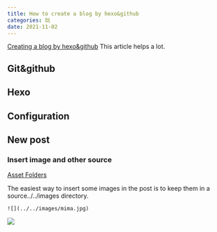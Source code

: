 ```yaml
---
title: How to create a blog by hexo&github
categories: 玩
date: 2021-11-02
---
```

[Creating a blog by hexo&github](http://www.wzqj.top/2019/02/26/linux%E4%B8%8B%E4%BD%BF%E7%94%A8-Github-Pages-Hexo-%E6%90%AD%E5%BB%BA%E4%B8%AA%E4%BA%BA%E5%8D%9A%E5%AE%A2/)
This article helps a lot.

<!--more-->

## Git&github

## Hexo

## Configuration

## New post

### Insert image and other source

[Asset Folders](https://hexo.io/docs/asset-folders.html)

The easiest way to insert some images in the post is to keep them in a source../../images directory.
```
![](../../images/mima.jpg)
```
![](../../images/weima.jpg)
